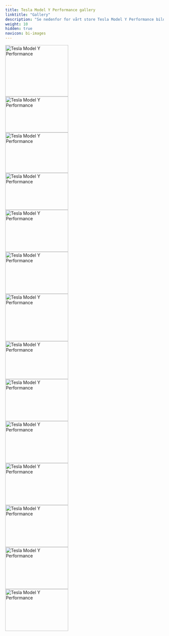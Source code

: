 ```yaml
---
title: Tesla Model Y Performance gallery
linktitle: "Gallery"
description: "Se nedenfor for vårt store Tesla Model Y Performance bildegalleri. Klikk på bildene for høyoppløselige versjoner."
weight: 10
hidden: true
navicon: bi-images
---
```

<!-- markdownlint-disable MD033 -->
<div class="row" id ="my-gallery">
<div class="pswp-grid-item col-12 col-md-6 col-lg-4">
<a href="https://media.evkx.net/multimedia/models/tesla/model_y/model_y_performance/exterior_1.jpg"
data-pswp-src="https://media.evkx.net/multimedia/models/tesla/model_y/model_y_performance/exterior_1.jpg"
data-pswp-width="3000"
data-pswp-height="2455" 
target="_blank">
<img src="https://media.evkx.net/multimedia/models/tesla/model_y/model_y_performance/exterior_1_xst.jpg" alt="Tesla Model Y Performance" width="200px" height="163px" />
</a>
</div>
<div class="pswp-grid-item col-12 col-md-6 col-lg-4">
<a href="https://media.evkx.net/multimedia/models/tesla/model_y/model_y_performance/exterior_2.jpg"
data-pswp-src="https://media.evkx.net/multimedia/models/tesla/model_y/model_y_performance/exterior_2.jpg"
data-pswp-width="2829"
data-pswp-height="1623" 
target="_blank">
<img src="https://media.evkx.net/multimedia/models/tesla/model_y/model_y_performance/exterior_2_xst.jpg" alt="Tesla Model Y Performance" width="200px" height="114px" />
</a>
</div>
<div class="pswp-grid-item col-12 col-md-6 col-lg-4">
<a href="https://media.evkx.net/multimedia/models/tesla/model_y/model_y_performance/exterior_3.jpg"
data-pswp-src="https://media.evkx.net/multimedia/models/tesla/model_y/model_y_performance/exterior_3.jpg"
data-pswp-width="1921"
data-pswp-height="1237" 
target="_blank">
<img src="https://media.evkx.net/multimedia/models/tesla/model_y/model_y_performance/exterior_3_xst.jpg" alt="Tesla Model Y Performance" width="200px" height="128px" />
</a>
</div>
<div class="pswp-grid-item col-12 col-md-6 col-lg-4">
<a href="https://media.evkx.net/multimedia/models/tesla/model_y/model_y_performance/exterior_4.jpg"
data-pswp-src="https://media.evkx.net/multimedia/models/tesla/model_y/model_y_performance/exterior_4.jpg"
data-pswp-width="1796"
data-pswp-height="1054" 
target="_blank">
<img src="https://media.evkx.net/multimedia/models/tesla/model_y/model_y_performance/exterior_4_xst.jpg" alt="Tesla Model Y Performance" width="200px" height="117px" />
</a>
</div>
<div class="pswp-grid-item col-12 col-md-6 col-lg-4">
<a href="https://media.evkx.net/multimedia/models/tesla/model_y/model_y_performance/frontseats_1.jpg"
data-pswp-src="https://media.evkx.net/multimedia/models/tesla/model_y/model_y_performance/frontseats_1.jpg"
data-pswp-width="3000"
data-pswp-height="2000" 
target="_blank">
<img src="https://media.evkx.net/multimedia/models/tesla/model_y/model_y_performance/frontseats_1_xst.jpg" alt="Tesla Model Y Performance" width="200px" height="133px" />
</a>
</div>
<div class="pswp-grid-item col-12 col-md-6 col-lg-4">
<a href="https://media.evkx.net/multimedia/models/tesla/model_y/model_y_performance/interior_1.jpg"
data-pswp-src="https://media.evkx.net/multimedia/models/tesla/model_y/model_y_performance/interior_1.jpg"
data-pswp-width="3000"
data-pswp-height="1998" 
target="_blank">
<img src="https://media.evkx.net/multimedia/models/tesla/model_y/model_y_performance/interior_1_xst.jpg" alt="Tesla Model Y Performance" width="200px" height="133px" />
</a>
</div>
<div class="pswp-grid-item col-12 col-md-6 col-lg-4">
<a href="https://media.evkx.net/multimedia/models/tesla/model_y/model_y_performance/main_1.jpg"
data-pswp-src="https://media.evkx.net/multimedia/models/tesla/model_y/model_y_performance/main_1.jpg"
data-pswp-width="3000"
data-pswp-height="2250" 
target="_blank">
<img src="https://media.evkx.net/multimedia/models/tesla/model_y/model_y_performance/main_1_xst.jpg" alt="Tesla Model Y Performance" width="200px" height="150px" />
</a>
</div>
<div class="pswp-grid-item col-12 col-md-6 col-lg-4">
<a href="https://media.evkx.net/multimedia/models/tesla/model_y/model_y_performance/screens_1.jpg"
data-pswp-src="https://media.evkx.net/multimedia/models/tesla/model_y/model_y_performance/screens_1.jpg"
data-pswp-width="3000"
data-pswp-height="1800" 
target="_blank">
<img src="https://media.evkx.net/multimedia/models/tesla/model_y/model_y_performance/screens_1_xst.jpg" alt="Tesla Model Y Performance" width="200px" height="120px" />
</a>
</div>
<div class="pswp-grid-item col-12 col-md-6 col-lg-4">
<a href="https://media.evkx.net/multimedia/models/tesla/model_y/model_y_performance/screens_2.jpg"
data-pswp-src="https://media.evkx.net/multimedia/models/tesla/model_y/model_y_performance/screens_2.jpg"
data-pswp-width="3000"
data-pswp-height="2000" 
target="_blank">
<img src="https://media.evkx.net/multimedia/models/tesla/model_y/model_y_performance/screens_2_xst.jpg" alt="Tesla Model Y Performance" width="200px" height="133px" />
</a>
</div>
<div class="pswp-grid-item col-12 col-md-6 col-lg-4">
<a href="https://media.evkx.net/multimedia/models/tesla/model_y/model_y_performance/screens_3.jpg"
data-pswp-src="https://media.evkx.net/multimedia/models/tesla/model_y/model_y_performance/screens_3.jpg"
data-pswp-width="3000"
data-pswp-height="2000" 
target="_blank">
<img src="https://media.evkx.net/multimedia/models/tesla/model_y/model_y_performance/screens_3_xst.jpg" alt="Tesla Model Y Performance" width="200px" height="133px" />
</a>
</div>
<div class="pswp-grid-item col-12 col-md-6 col-lg-4">
<a href="https://media.evkx.net/multimedia/models/tesla/model_y/model_y_performance/seats_1.jpg"
data-pswp-src="https://media.evkx.net/multimedia/models/tesla/model_y/model_y_performance/seats_1.jpg"
data-pswp-width="3000"
data-pswp-height="2000" 
target="_blank">
<img src="https://media.evkx.net/multimedia/models/tesla/model_y/model_y_performance/seats_1_xst.jpg" alt="Tesla Model Y Performance" width="200px" height="133px" />
</a>
</div>
<div class="pswp-grid-item col-12 col-md-6 col-lg-4">
<a href="https://media.evkx.net/multimedia/models/tesla/model_y/model_y_performance/secondrowseats_1.jpg"
data-pswp-src="https://media.evkx.net/multimedia/models/tesla/model_y/model_y_performance/secondrowseats_1.jpg"
data-pswp-width="3000"
data-pswp-height="2000" 
target="_blank">
<img src="https://media.evkx.net/multimedia/models/tesla/model_y/model_y_performance/secondrowseats_1_xst.jpg" alt="Tesla Model Y Performance" width="200px" height="133px" />
</a>
</div>
<div class="pswp-grid-item col-12 col-md-6 col-lg-4">
<a href="https://media.evkx.net/multimedia/models/tesla/model_y/model_y_performance/thirdrowseats_1.jpg"
data-pswp-src="https://media.evkx.net/multimedia/models/tesla/model_y/model_y_performance/thirdrowseats_1.jpg"
data-pswp-width="3000"
data-pswp-height="2000" 
target="_blank">
<img src="https://media.evkx.net/multimedia/models/tesla/model_y/model_y_performance/thirdrowseats_1_xst.jpg" alt="Tesla Model Y Performance" width="200px" height="133px" />
</a>
</div>
<div class="pswp-grid-item col-12 col-md-6 col-lg-4">
<a href="https://media.evkx.net/multimedia/models/tesla/model_y/model_y_performance/thirdrowseats_2.jpg"
data-pswp-src="https://media.evkx.net/multimedia/models/tesla/model_y/model_y_performance/thirdrowseats_2.jpg"
data-pswp-width="3000"
data-pswp-height="2000" 
target="_blank">
<img src="https://media.evkx.net/multimedia/models/tesla/model_y/model_y_performance/thirdrowseats_2_xst.jpg" alt="Tesla Model Y Performance" width="200px" height="133px" />
</a>
</div>
</div>
<script type="module">
  import PhotoSwipeLightbox from '/js/photoswipe-lightbox.esm.js';
    const lightbox = new PhotoSwipeLightbox({
       gallery: '#my-gallery',
        children: 'a',
        pswpModule: () => import('/js/photoswipe.esm.js')
    });
lightbox.init();
</script>

